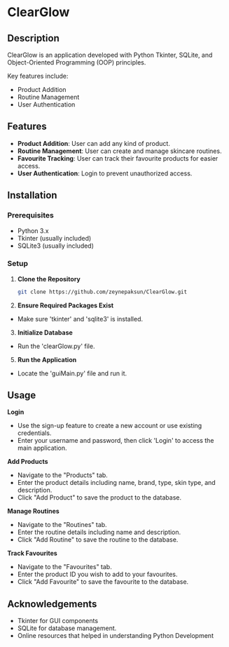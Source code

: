 # ClearGlow

## Description

ClearGlow is an application developed with Python Tkinter, SQLite, and Object-Oriented Programming (OOP) principles.

Key features include:
- Product Addition
- Routine Management
- User Authentication

## Features

- **Product Addition**: User can add any kind of product.
- **Routine Management**: User can create and manage skincare routines.
- **Favourite Tracking**: User can track their favourite products for easier access.
- **User Authentication**: Login to prevent unauthorized access.

## Installation

### Prerequisites

- Python 3.x
- Tkinter (usually included)
- SQLite3 (usually included)

### Setup

1. **Clone the Repository**

   ```bash
   git clone https://github.com/zeynepaksun/ClearGlow.git
2. **Ensure Required Packages Exist**
  - Make sure 'tkinter' and 'sqlite3' is installed.
3. **Initialize Database**
  - Run the 'clearGlow.py' file.
5. **Run the Application**
  - Locate  the 'guiMain.py' file and run it.

## Usage
**Login**
  - Use the sign-up feature to create a new account or use existing credentials.
  - Enter your username and password, then click 'Login' to access the main application.
    
**Add Products**
  - Navigate to the "Products" tab.
  - Enter the product details including name, brand, type, skin type, and description.
  - Click "Add Product" to save the product to the database.
    
**Manage Routines**
  - Navigate to the "Routines" tab.
  - Enter the routine details including name and description.
  - Click "Add Routine" to save the routine to the database.
    
**Track Favourites**
  - Navigate to the "Favourites" tab.
  - Enter the product ID you wish to add to your favourites.
  - Click "Add Favourite" to save the favourite to the database.
    
## Acknowledgements
  - Tkinter for GUI components
  - SQLite for database management.
  - Online resources that helped in understanding Python Development
